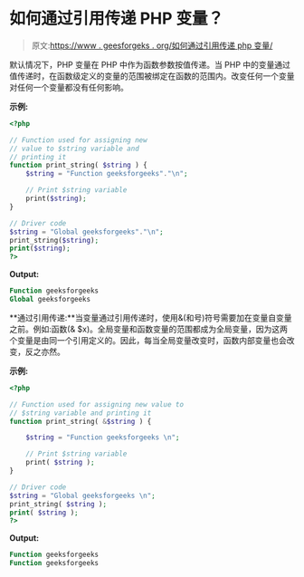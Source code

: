 # 如何通过引用传递 PHP 变量？

> 原文:[https://www . geesforgeks . org/如何通过引用传递 php 变量/](https://www.geeksforgeeks.org/how-to-pass-php-variables-by-reference/)

默认情况下，PHP 变量在 PHP 中作为函数参数按值传递。当 PHP 中的变量通过值传递时，在函数级定义的变量的范围被绑定在函数的范围内。改变任何一个变量对任何一个变量都没有任何影响。

**示例:**

```php
<?php

// Function used for assigning new
// value to $string variable and 
// printing it
function print_string( $string ) {
    $string = "Function geeksforgeeks"."\n";

    // Print $string variable
    print($string);
}

// Driver code
$string = "Global geeksforgeeks"."\n";
print_string($string);
print($string);
?>
```

**Output:**

```php
Function geeksforgeeks
Global geeksforgeeks

```

**通过引用传递:**当变量通过引用传递时，使用&(和号)符号需要加在变量自变量之前。例如:函数(& $x)。全局变量和函数变量的范围都成为全局变量，因为这两个变量是由同一个引用定义的。因此，每当全局变量改变时，函数内部变量也会改变，反之亦然。

**示例:**

```php
<?php

// Function used for assigning new value to 
// $string variable and printing it
function print_string( &$string ) {

    $string = "Function geeksforgeeks \n";

    // Print $string variable
    print( $string );
}

// Driver code
$string = "Global geeksforgeeks \n";
print_string( $string );
print( $string );
?>
```

**Output:**

```php
Function geeksforgeeks 
Function geeksforgeeks

```